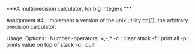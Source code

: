
***A multiprecision calculator, for big integers ***

Assignment #4 : Implement a version of the unix utility dc(1), the arbitrary precision calculator.


Usage: Options:
                -Number
		-operators: +,-,*
		-c : clear stack
		-f : print all
		-p : prints value on top of stack
		-q : quit
